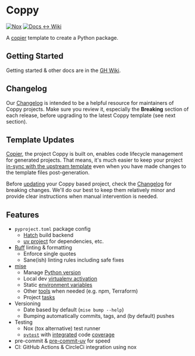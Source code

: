 # Coppy
[![Nox](https://github.com/level12/coppy/actions/workflows/nox.yaml/badge.svg)](https://github.com/level12/coppy/actions/workflows/nox.yaml)
[![Docs <-> Wiki](https://github.com/level12/coppy/actions/workflows/docs.yaml/badge.svg)](https://github.com/level12/coppy/actions/workflows/docs.yaml)


A [copier](https://copier.readthedocs.io/en/stable/) template to create a Python package.


## Getting Started

Getting started & other docs are in the [GH Wiki](https://github.com/level12/coppy/wiki).


## Changelog

Our [Changelog] is intended to be a helpful resource for maintainers of Coppy projects.  Make sure
you review it, especially the **Breaking** section of each release, before upgrading to the latest
Coppy template (see next section).


## Template Updates

[Copier], the project Coppy is built on, enables code lifecycle management for generated projects.
That means, it's much easier to keep your project [in-sync with the upstream template] even when you
have made changes to the template files post-generation.

Before [updating] your Coppy based project, check the [Changelog] for breaking changes.  We'll do
our best to keep them relatively minor and provide clear instructions when manual intervention is
needed.

[Copier]: https://copier.readthedocs.io
[in-sync with the upstream template]: https://copier.readthedocs.io/en/stable/updating/
[updating]: https://github.com/level12/coppy/wiki#updating-a-project
[Changelog]: https://github.com/level12/coppy/wiki/Changelog


## Features

- `pyproject.toml` package config
    - [Hatch](https://hatch.pypa.io/latest/) build backend
    - [uv project](https://docs.astral.sh/uv/guides/projects/) for dependencies, etc.
- [Ruff](https://docs.astral.sh/ruff/) linting & formatting
  - Enforce single quotes
  - Sane(ish) linting rules including safe fixes
- [mise](https://mise.jdx.dev/)
    - Manage [Python version](https://mise.jdx.dev/lang/python.html)
    - Local dev [virtualenv activation](https://mise.jdx.dev/lang/python.html#automatic-virtualenv-activation)
    - Static [environment variables](https://mise.jdx.dev/environments.html)
    - Other [tools](https://mise.jdx.dev/dev-tools/) when needed (e.g. npm, Terraform)
    - Project [tasks](https://mise.jdx.dev/tasks/)
- Versioning
  - Date based by default (`mise bump --help`)
  - Bumping automatically commits, tags, and (by default) pushes
- Testing
  - Nox (tox alternative) test runner
  - [`pytest`](https://docs.pytest.org/en/stable/) with [integrated](https://pypi.org/project/pytest-cov/) code [coverage](https://coverage.readthedocs.io/)
- pre-commit & [pre-commit-uv](https://github.com/tox-dev/pre-commit-uv) for speed
- CI: GitHub Actions & CircleCi integration using nox
